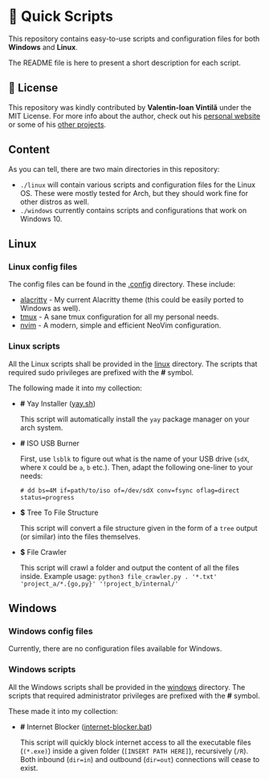 # 📜 Quick Scripts

This repository contains easy-to-use scripts and configuration files for both **Windows** and **Linux**.

The README file is here to present a short description for each script.

## :memo: License

This repository was kindly contributed by **Valentin-Ioan Vintilă** under the MIT License. For more info about the author, check out his [personal website](https://v-vintila.com/) or some of his [other projects](https://github.com/w1bb).

## Content

As you can tell, there are two main directories in this repository:

- `./linux` will contain various scripts and configuration files for the Linux OS. These were mostly tested for Arch, but they should work fine for other distros as well.
- `./windows` currently contains scripts and configurations that work on Windows 10.

## Linux

### Linux config files

The config files can be found in the [.config](./linux/.config) directory. These include:

- [alacritty](./linux/.config/alacritty) - My current Alacritty theme (this could be easily ported to Windows as well).
- [tmux](./linux/.config/tmux) - A sane tmux configuration for all my personal needs.
- [nvim](./linux/.config/nvim) - A modern, simple and efficient NeoVim configuration.

### Linux scripts

All the Linux scripts shall be provided in the [linux](https://github.com/w1bb/quick-scripts/blob/master/linux) directory. The scripts that required sudo privileges are prefixed with the **#** symbol.

The following made it into my collection:

- **#** Yay Installer ([yay.sh](https://github.com/w1bb/quick-scripts/blob/master/linux/yay.sh))

  This script will automatically install the `yay` package manager on your arch system.

- **#** ISO USB Burner

  First, use `lsblk` to figure out what is the name of your USB drive (`sdX`, where `X` could be `a`, `b` etc.). Then, adapt the following one-liner to your needs:

  ```
  # dd bs=4M if=path/to/iso of=/dev/sdX conv=fsync oflag=direct status=progress
  ```

- **$** Tree To File Structure

  This script will convert a file structure given in the form of a `tree` output (or similar) into the files themselves.

- **$** File Crawler

  This script will crawl a folder and output the content of all the files inside. Example usage: `python3 file_crawler.py . '*.txt' 'project_a/*.{go,py}' '!project_b/internal/'`

## Windows

### Windows config files

Currently, there are no configuration files available for Windows.

### Windows scripts

All the Windows scripts shall be provided in the [windows](https://github.com/w1bb/quick-scripts/blob/master/windows) directory. The scripts that required administrator privileges are prefixed with the **#** symbol.

These made it into my collection:

- **#** Internet Blocker ([internet-blocker.bat](https://github.com/w1bb/quick-scripts/blob/master/windows/internet-blocker.bat))

  This script will quickly block internet access to all the executable files (`(*.exe)`) inside a given folder (`[INSERT PATH HERE]`), recursively (`/R`). Both inbound (`dir=in`) and outbound (`dir=out`) connections will cease to exist.
